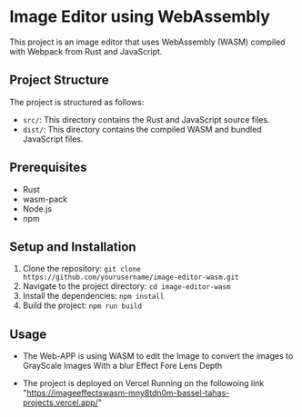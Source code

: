 # Image Editor using WebAssembly

This project is an image editor that uses WebAssembly (WASM) compiled with Webpack from Rust and JavaScript.

## Project Structure

The project is structured as follows:

- `src/`: This directory contains the Rust and JavaScript source files.
- `dist/`: This directory contains the compiled WASM and bundled JavaScript files.

## Prerequisites

- Rust
- wasm-pack
- Node.js
- npm

## Setup and Installation

1. Clone the repository: `git clone https://github.com/yourusername/image-editor-wasm.git`
2. Navigate to the project directory: `cd image-editor-wasm`
3. Install the dependencies: `npm install`
4. Build the project: `npm run build`

## Usage

- The Web-APP is using WASM to edit the Image to convert the images to GrayScale Images With a blur Effect Fore Lens Depth

- The project is deployed on Vercel Running on the followoing link "https://imageeffectswasm-mny8tdn0m-bassel-tahas-projects.vercel.app/"


